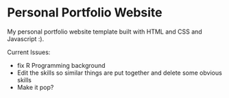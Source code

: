 # Personal Portfolio Website

My personal portfolio website template built with HTML and CSS and Javascript :).

Current Issues:
- fix R Programming background
- Edit the skills so similar things are put together and delete some obvious skills
- Make it pop?






